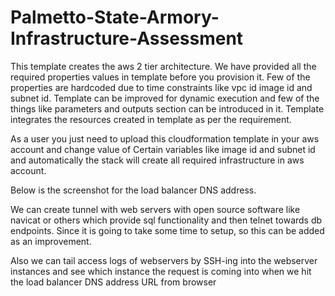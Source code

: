 # Palmetto-State-Armory-Infrastructure-Assessment
This template creates the aws 2 tier architecture.
We have provided all the required properties values in template before you provision it.
Few of the properties are hardcoded due to time constraints like vpc id image id and subnet id.
Template can be improved for dynamic execution and few of the things like parameters and outputs section can be introduced in it.
Template integrates the resources created in template as per the requirement.

As a user you just need to upload this cloudformation template in your aws account and change value of Certain variables like image id and subnet id and automatically the stack will create all required infrastructure in aws account.

Below is the screenshot for the load balancer DNS address.

We can create tunnel with web servers with open source software like navicat or others which provide sql functionality and then telnet towards db endpoints. Since it is going to take some time to setup, so this can be added as an improvement.

Also we can tail access logs of webservers by SSH-ing into the webserver instances and see which instance the request is coming into when we hit the load balancer DNS address URL from browser
